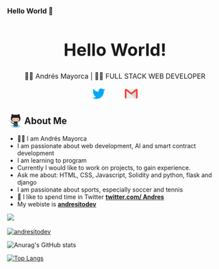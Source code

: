 ### Hello World 👋

<h1 style="font-size: 2.5rem; font-weight: bold; text-align: center;" align='center'>Hello World!</h1> 

<p style="text-align: center; font-size: 1rem;" align='center'>👦🏻 Andrés Mayorca | 👨‍💻 FULL STACK WEB DEVELOPER</p>
<div align='center' style="display: flex; flex-wrap: wrap; justify-content: center; align-items: flex-start; column-gap: 20px;">
<a margin='0 0.8rem' style="margin: 0 0.8rem; outline: none;" href="https://twitter.com/andresitodev" target="_blank"><img src="./social-media/twitter.svg" alt="andresitodev" width="30"  /></a>
<a margin='0 0.8rem' style="margin: 0 0.8rem; outline: none;" href='mailto:andresitodev@gmail.com' target='_blank'><img src="./social-media/gmail.svg" width="30" alt="andresitodev" /></a>
</div>


<h2 style="display: flex; align-items: center; margin-bottom: 1rem;"><img style="width: 40px; margin: 0;" src="./Octocat.png" alt="🌟" width='40' /> About Me</h2>

- 👨‍💻 I am Andrés Mayorca
- I am passionate about web development, AI and smart contract development
- I am learning to program
- Currently I would like to work on projects, to gain experience.
- Ask me about: HTML, CSS, Javascript, Solidity and python, flask and django
- I am passionate about sports, especially soccer and tennis
- 💬 I like to spend time in Twitter **[twitter.com/ Andres](https://twitter.com/andresitodev)**
- My webiste is **[andresitodev](https://andresitodev.netlify.app)**



<p align="left"> <img src="https://komarev.com/ghpvc/?username=andresitodev&label=Profile%20views&theme=tokyonight&locale=en alt="ayush714" /> </p>

<p align="left"> <a href="https://github.com/ryo-ma/github-profile-trophy"><img src="https://github-profile-trophy.vercel.app/?username=andresitodev&theme=tokyonight&locale=en" alt="andresitodev" /></a> </p>

![Anurag's GitHub stats](https://github-readme-stats.vercel.app/api?username=andresitodev&show_icons=true&theme=tokyonight&locale=en)


[![Top Langs](https://github-readme-stats.vercel.app/api/top-langs/?username=andresitodev&theme=tokyonight&locale=en&layout=compact)](https://github.com/andresitodev/github-readme-stats)
